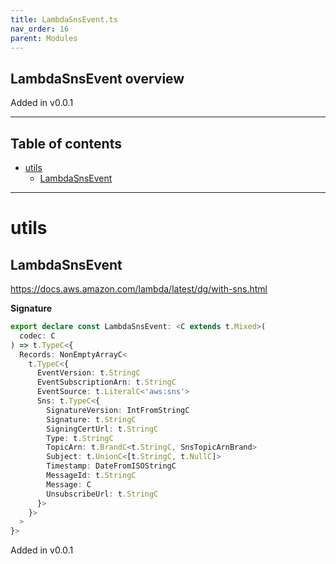 ```yaml
---
title: LambdaSnsEvent.ts
nav_order: 16
parent: Modules
---
```


## LambdaSnsEvent overview

Added in v0.0.1

---

<h2 class="text-delta">Table of contents</h2>

- [utils](#utils)
  - [LambdaSnsEvent](#lambdasnsevent)

---

# utils

## LambdaSnsEvent

https://docs.aws.amazon.com/lambda/latest/dg/with-sns.html

**Signature**

```ts
export declare const LambdaSnsEvent: <C extends t.Mixed>(
  codec: C
) => t.TypeC<{
  Records: NonEmptyArrayC<
    t.TypeC<{
      EventVersion: t.StringC
      EventSubscriptionArn: t.StringC
      EventSource: t.LiteralC<'aws:sns'>
      Sns: t.TypeC<{
        SignatureVersion: IntFromStringC
        Signature: t.StringC
        SigningCertUrl: t.StringC
        Type: t.StringC
        TopicArn: t.BrandC<t.StringC, SnsTopicArnBrand>
        Subject: t.UnionC<[t.StringC, t.NullC]>
        Timestamp: DateFromISOStringC
        MessageId: t.StringC
        Message: C
        UnsubscribeUrl: t.StringC
      }>
    }>
  >
}>
```

Added in v0.0.1
